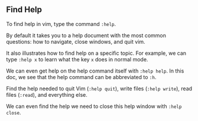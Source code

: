 ## Find Help

To find help in vim, type the command `:help`.

By default it takes you to a help document with the most common questions: how to navigate, close windows, and quit vim.

It also illustrates how to find help on a specific topic. For example, we can type `:help x` to learn what the key `x` does in normal mode.

We can even get help on the help command itself with `:help help`. In this doc, we see that the help command can be abbreviated to `:h`.

Find the help needed to quit Vim (`:help quit`), write files (`:help write`), read files (`:read`), and everything else.

We can even find the help we need to close this help window with `:help close`.

